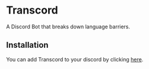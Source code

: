 # Transcord
A Discord Bot that breaks down language barriers.

## Installation
You can add Transcord to your discord by clicking [here](https://transcord.vercel.app/invite).